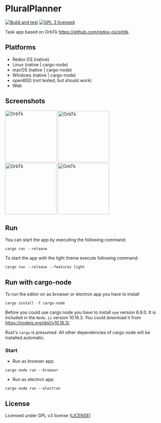 # PluralPlanner
[![Build and test](https://github.com/PluralTools/PluralPlanner/workflows/CI/badge.svg)](https://github.com/PluralTools/PluralPlanner/actions)
[![GPL 3 licensed](https://img.shields.io/badge/license-GPL3-darkgreen.svg)](./LICENSE)

Task app based on OrbTk https://github.com/redox-os/orbtk.

## Platforms

* Redox OS (native)
* Linux (native | cargo-node)
* macOS (native | cargo-node)
* Windows (native | cargo-node)
* openBSD (not tested, but should work)
* Web

## Screenshots

<p float="left">
    <img alt="OrbTk" width="167" src="https://github.com/PluralTools/Assets/raw/master/pluralplanner_overview_dark.png">
    <img alt="OrbTk" width="166" src="https://github.com/PluralTools/Assets/raw/master/pluralplanner_tasks_dark.png">
    <img alt="OrbTk" width="166" src="https://github.com/PluralTools/Assets/raw/master/pluralplanner_overview_light.png">
    <img alt="OrbTk" width="166" src="https://github.com/PluralTools/Assets/raw/master/pluralplanner_tasks_light.png">
</p>

## Run 

You can start the app by executing the following command:

```text
cargo run --release
```

To start the app with the light theme execute following command:

```shell
cargo run --release --features light
```

## Run with cargo-node

To run the editor on as browser or electron app you have to install

```text
cargo install -f cargo-node
```

Before you could use cargo node you have to install `npm` version 6.9.0. It is included in the `Node.js` version 10.16.3. You could download it from https://nodejs.org/dist/v10.16.3/. 

Rust's `cargo` is presumed. All other dependencies of cargo node will be installed automatic.

### Start 

* Run as browser app:

```text
cargo node run --browser
```

* Run as electron app:

```text
cargo node run --electron
```

## License

Licensed under GPL v3 license ([LICENSE](LICENSE))

